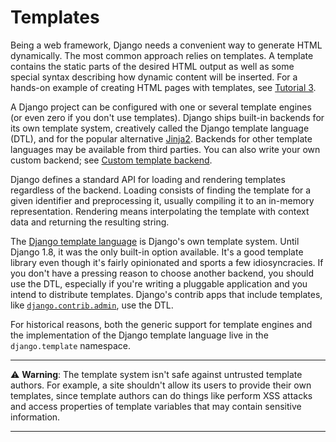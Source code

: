 # Templates

Being a web framework, Django needs a convenient way to generate HTML dynamically. The most common approach relies on templates. A template contains the static parts of the desired HTML output as well as some special syntax describing how dynamic content will be inserted. For a hands-on example of creating HTML pages with templates, see [Tutorial 3](https://github.com/AndrewSRea/My_Learning_Port_II/tree/main/Django/Getting_Started/Tutorial_3#writing-your-first-django-app---part-3).

A Django project can be configured with one or several template engines (or even zero if you don't use templates). Django ships built-in backends for its own template system, creatively called the Django template language (DTL), and for the popular alternative [Jinja2](https://jinja.palletsprojects.com/en/3.0.x/). Backends for other template languages may be available from third parties. You can also write your own custom backend; see [Custom template backend](https://docs.djangoproject.com/en/4.0/howto/custom-template-backend/).

Django defines a standard API for loading and rendering templates regardless of the backend. Loading consists of finding the template for a given identifier and preprocessing it, usually compiling it to an in-memory representation. Rendering means interpolating the template with context data and returning the resulting string.

The [Django template language](https://docs.djangoproject.com/en/4.0/ref/templates/language/) is Django's own template system. Until Django 1.8, it was the only built-in option available. It's a good template library even though it's fairly opinionated and sports a few idiosyncracies. If you don't have a pressing reason to choose another backend, you should use the DTL, especially if you're writing a pluggable application and you intend to distribute templates. Django's contrib apps that include templates, like [`django.contrib.admin`](https://docs.djangoproject.com/en/4.0/ref/contrib/admin/), use the DTL.

For historical reasons, both the generic support for template engines and the implementation of the Django template language live in the `django.template` namespace.

<hr>

:warning: **Warning**: The template system isn't safe against untrusted template authors. For example, a site shouldn't allow its users to provide their own templates, since template authors can do things like perform XSS attacks and access properties of template variables that may contain sensitive information.

<hr>